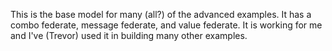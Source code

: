 This is the base model for many (all?) of the advanced examples. It has a
 combo federate, message federate, and value federate. It is working for me
  and I've (Trevor) used it in building many other examples.